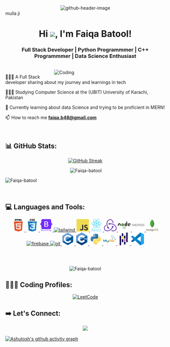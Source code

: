 <div align="center" >
  <img src="https://github.com/Faiqa-batool/Faiqa-batool/assets/115587465/74c6a848-0688-4ca4-8a4f-c6da85348665" alt="github-header-image">
</div>
mulla ji 

<h1 align="center"> Hi <img src="https://raw.githubusercontent.com/MartinHeinz/MartinHeinz/master/wave.gif" width="40px">, I'm Faiqa Batool!</h1>
<h3 align="center">Full Stack Developer | Python Programmmer | C++ Programmmer | Data Science Enthusiast</h3>
<br/>

<img  align="right" alt="Coding" width="350" src="https://i.giphy.com/media/v1.Y2lkPTc5MGI3NjExMDlyYXM4b3ZxMGQwOWtxZ3luMXBtYTVodWk2dzBhd2lyd25kbWF4NCZlcD12MV9pbnRlcm5hbF9naWZfYnlfaWQmY3Q9Zw/L1R1tvI9svkIWwpVYr/giphy.gif">

<p align="left">
👩🏻‍💻 A Full Stack developer sharing about my journey and learnings in tech<br/>
  
👩🏻‍🎓 Studying Computer Science at the (UBIT) University of Karachi, Pakistan<br/>

💭 Currently learning about data Science and trying to be proficient in MERN!<br/>

📫 How to reach me **faiqa.b48@gmail.com**
</p>
 <br/>
 

## 📊 GitHub Stats:

<div align="center"  width="50%">
<a href="https://git.io/streak-stats"><img src="https://github-readme-streak-stats.herokuapp.com?user=Faiqa-batool&theme=gotham&hide_border=true&border_radius=4.9&ring=fc0fc0&fire=skyblue" alt="GitHub Streak" /></a>
</div>
<div align="center"  width="50%">
<p>&nbsp;<img  src="https://github-readme-stats.vercel.app/api?username=Faiqa-batool&show_icons=true&locale=en&theme=gotham&hide_border=true&border_radius=4.9" alt="Faiqa-batool" /></p>
</div>

<p align="left">
  <img src="https://komarev.com/ghpvc/?username=Faiqa-batool&label=Profile%20views&color=ff69b4&style=plastic" alt="Faiqa-batool" />
</p>
<br/>


## 💻 Languages and Tools:

<p align="center"> 
  <a href="https://www.w3.org/html/" target="_blank" rel="noreferrer"> <img src="https://raw.githubusercontent.com/devicons/devicon/master/icons/html5/html5-original-wordmark.svg" alt="html5" width="40" height="40"/> </a>
  <a href="https://www.w3schools.com/css/" target="_blank" rel="noreferrer"> <img src="https://raw.githubusercontent.com/devicons/devicon/master/icons/css3/css3-original-wordmark.svg" alt="css3" width="40" height="40"/> 
  </a> <a href="https://getbootstrap.com" target="_blank" rel="noreferrer"> <img src="https://raw.githubusercontent.com/devicons/devicon/master/icons/bootstrap/bootstrap-plain-wordmark.svg" alt="bootstrap" width="40" height="40"/> </a> 
  <a href="https://tailwindcss.com/" target="_blank" rel="noreferrer"> <img src="https://www.vectorlogo.zone/logos/tailwindcss/tailwindcss-icon.svg" alt="tailwind" width="40" height="40"/> </a> 
  <a href="https://developer.mozilla.org/en-US/docs/Web/JavaScript" target="_blank" rel="noreferrer"> <img src="https://raw.githubusercontent.com/devicons/devicon/master/icons/javascript/javascript-original.svg" alt="javascript" width="40" height="40"/> </a>
  <a href="https://reactjs.org/" target="_blank" rel="noreferrer"> <img src="https://raw.githubusercontent.com/devicons/devicon/master/icons/react/react-original-wordmark.svg" alt="react" width="40" height="40"/> </a> 
  <a href="https://redux.js.org" target="_blank" rel="noreferrer"> <img src="https://raw.githubusercontent.com/devicons/devicon/master/icons/redux/redux-original.svg" alt="redux" width="40" height="40"/> </a>
  <a href="https://nodejs.org" target="_blank" rel="noreferrer"> <img src="https://raw.githubusercontent.com/devicons/devicon/master/icons/nodejs/nodejs-original-wordmark.svg" alt="nodejs" width="40" height="40"/> </a> 
  <a href="https://expressjs.com" target="_blank" rel="noreferrer"> <img src="https://raw.githubusercontent.com/devicons/devicon/master/icons/express/express-original-wordmark.svg" alt="express" width="40" height="40"/> </a>
  <a href="https://www.mongodb.com/" target="_blank" rel="noreferrer"> <img src="https://raw.githubusercontent.com/devicons/devicon/master/icons/mongodb/mongodb-original-wordmark.svg" alt="mongodb" width="40" height="40"/> </a> 
  <a href="https://firebase.google.com/" target="_blank" rel="noreferrer"> <img src="https://www.vectorlogo.zone/logos/firebase/firebase-icon.svg" alt="firebase" width="40" height="40"/> </a> 
  <a href="https://git-scm.com/" target="_blank" rel="noreferrer"> <img src="https://www.vectorlogo.zone/logos/git-scm/git-scm-icon.svg" alt="git" width="40" height="40"/> </a> 
  <a href="https://www.cprogramming.com/" target="_blank" rel="noreferrer"> <img src="https://raw.githubusercontent.com/devicons/devicon/master/icons/c/c-original.svg" alt="c" width="40" height="40"/> </a>
  <a href="https://www.w3schools.com/cpp/" target="_blank" rel="noreferrer"> <img src="https://raw.githubusercontent.com/devicons/devicon/master/icons/cplusplus/cplusplus-original.svg" alt="cplusplus" width="40" height="40"/> </a> 
  <a href="https://www.python.org" target="_blank" rel="noreferrer"> <img src="https://raw.githubusercontent.com/devicons/devicon/master/icons/python/python-original.svg" alt="python" width="40" height="40"/> </a> 
  <a href="https://www.mysql.com/" target="_blank" rel="noreferrer"> <img src="https://raw.githubusercontent.com/devicons/devicon/master/icons/mysql/mysql-original-wordmark.svg" alt="mysql" width="40" height="40"/> </a> 
  <a href="https://pandas.pydata.org/" target="_blank" rel="noreferrer"> <img src="https://raw.githubusercontent.com/devicons/devicon/2ae2a900d2f041da66e950e4d48052658d850630/icons/pandas/pandas-original.svg" alt="pandas" width="40" height="40"/> </a> 
  <img alt="Visual Studio Code" width="40px" src="https://raw.githubusercontent.com/github/explore/80688e429a7d4ef2fca1e82350fe8e3517d3494d/topics/visual-studio-code/visual-studio-code.png" />
</p>
<br />
<br/>


<div align="center">
  
  <p><img src="https://github-readme-stats.vercel.app/api/top-langs?username=Faiqa-batool&show_icons=true&locale=en&layout=compact&theme=gotham&hide_border=true&border_radius=4.9&langs_count=6&disable_animations=false" alt="Faiqa-batool" /></p>

</div>

## 👩🏻‍💻 Coding Profiles:

<p align="center">  
  <a href="https://leetcode.com/FaiqaBatool/">
    <img src="https://img.shields.io/badge/LeetCode-000000?style=for-the-badge&logo=LeetCode&logoColor=#d16c06" alt="LeetCode">
  </a>
</p>

## ➡️ Let's Connect:
<div align="center"> 
  <a href = "https://www.linkedin.com/in/faiqa-batool-897b14250/"><img src="https://img.icons8.com/fluent/48/000000/linkedin.png"/></a>

</div>


[![Ashutosh's github activity graph](https://github-readme-activity-graph.vercel.app/graph?username=Faiqa-batool&theme=react-dark&line=fc0fc0&color=ff0081)](https://github.com/ashutosh00710/github-readme-activity-graph)
